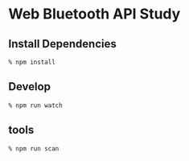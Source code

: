 # Web Bluetooth API Study


## Install Dependencies

    % npm install


## Develop

    % npm run watch


## tools

    % npm run scan
